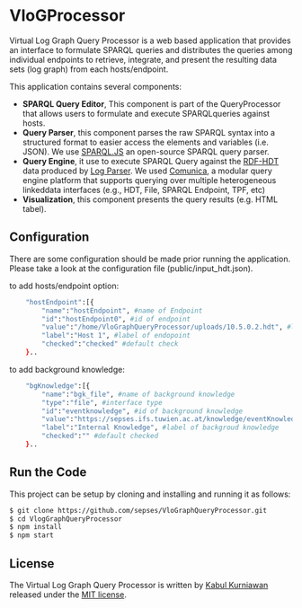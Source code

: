 # VloGProcessor
Virtual Log Graph Query Processor is a web based application that provides an interface to formulate SPARQL queries and distributes the queries among individual endpoints to retrieve, integrate, and present the resulting data sets (log graph) from each hosts/endpoint.

This application contains several components:
- **SPARQL Query Editor**, This component is part of the QueryProcessor  that  allows  users  to  formulate  and  execute  SPARQLqueries against hosts.
- **Query Parser**, this component parses the raw SPARQL syntax into a structured format to easier access the elements and variables (i.e. JSON). We use <a href="https://github.com/RubenVerborgh/SPARQL.js">SPARQL.JS</a> an open-source SPARQL query parser. 
- **Query Engine**, it use to execute SPARQL Query against the <a target="_blank" href="https://github.com/rdfhdt">RDF-HDT</a> data produced by <a target="_blank" href="https://github.com/sepses/VloGParser">Log Parser</a>. We used <a target="_blank" href="https://github.com/comunica/comunica">Comunica</a>, a modular query engine platform that supports querying over multiple heterogeneous linkeddata interfaces (e.g., HDT, File, SPARQL Endpoint, TPF, etc)
- **Visualization**, this component presents the query results (e.g. HTML tabel).

## Configuration

There are some configuration should be made prior running the application. Please take a look at the configuration file (public/input_hdt.json).

to add hosts/endpoint option:
```bash
    "hostEndpoint":[{
        "name":"hostEndpoint", #name of Endpoint
        "id":"hostEndpoint0", #id of endpoint
        "value":"/home/VloGraphQueryProcessor/uploads/10.5.0.2.hdt", #location of produced hdt file
        "label":"Host 1", #label of endopoint
        "checked":"checked" #default check
    }..
```
to add background knowledge:
```bash
    "bgKnowledge":[{
        "name":"bgk_file", #name of background knowledge
        "type":"file", #interface type
        "id":"eventknowledge", #id of background knowledge
        "value":"https://sepses.ifs.tuwien.ac.at/knowledge/eventKnowledge.ttl", #
        "label":"Internal Knowledge", #label of backgroud knowledge
        "checked":"" #default checked
    }..
```

## Run the Code

This project can be setup by cloning and installing and running it as follows:

```bash
$ git clone https://github.com/sepses/VloGraphQueryProcessor.git
$ cd VlogGraphQueryProcessor
$ npm install
$ npm start
```

## License

The Virtual Log Graph Query Processor is written by [Kabul Kurniawan](https://kabulkurniawan.github.io/) released under the [MIT license](http://opensource.org/licenses/MIT).


